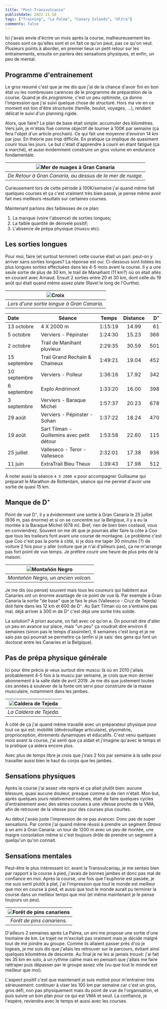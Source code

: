 ```yaml
---
title: "Post-Transvulcania"
publishdate: 2022-11-10
tags: ["Training", "La Palma", "Canary Islands", "Ultra"]
comments: false
---
```


Ici j'avais envie d'écrire un mois après la course, malheureusement les choses sont ce qu'elles sont et on fait ce qu'on peut, pas ce qu'on veut.
Plusieurs points à aborder, en premier lieux un petit retour sur les entrainements, ensuite on parlera des sensations physiques, et enfin, un peu de mental.

## Programme d'entrainement

Le gros resumé c'est que je me dis que j'ai de la chance d'avoir fini en bon état vu les nombreuses carences de le programme de préparation de la course. Quand je dis _programme_, c'est un peu optimiste, ça donne l'impression que j'ai suivi quelque chose de structuré. Hors ma vie en ce moment est loin d'être structurée (famille, boulot, voyages, ...), rendant délicat le suivi d'un planning rigide.

Alors, que faire? Le plan de base était simple: accumuler des kilomètres. Vers juin, je m'étais fixé comme objectif de tourner à 100K par semaine (ça fera l'objet d'un article prochain). Ce qui fait une moyenne d'environ 14 km par jour. En théorie pas trop difficile. En pratique ça implique de quasiment courir tous les jours. Le but c'était d'apprendre à courir en étant fatigué (ça a marché), et aussi évidemment construire un gros volume en endurance fondamentale.

| ![Mer de nuages à Gran Canaria](./images/1-cloudsIMG_7412.JPG) |
|:--:|
| _De Retour à Gran Canaria, au dessus de la mer de nuage._|

Curieusement lors de cette période à 100K/semaine j'ai quand même fait quelques courses et ça c'est vraiment très bien passé, je pense même avoir fait mes meilleurs résultats sur certaines courses. 

Maintenant parlons des faiblesses de ce plan:
1. La manque (voire l'absence) de sorties longues;
2. La faible quantité de dénivelé positif;
3. L'absence de prépa physique (muscu etc).

## Les sorties longues

Pour moi, faire (et surtout terminer) cette course était un pari: peut-on y arriver sans sorties longues? La réponse est oui. 
Ci-dessous sont listées les plus longues sorties effectuées dans les 4-5 mois avant la course. Il y a une seule sortie de plus de 30 km, le trail de Manaihant (11 km?) où on était allés en courant avec Arnaud. Ensuit 2 sorties entre 20 et 30 km, dont celle du 19 août qui était quand même assez plate (Ravel le long de l'Ourthe).

| ![Croix](./images/2-crossIMG_7431.JPG) |
|:--:|
| _Lors d'une sortie longue à Gran Canaria._|

| Date           |   Séance         | Temps         | Distance       | D⁺ |
|:-------------|--------------|--------------|:--------------:|--------------:|
|13 octobre		|4 X 2000 m | 	1:15:19 |	14.99  |	61 |
|5 octobre 		|Verviers - Pépinster| 	1:24:30 |	15.23  |	366  |
|2 octobre  	|Trail de Manihant pluvieux  |	2:29:35  |	30.59  |	501  |	
|15 septembre	|Trail Grand Rechain & Chaineux | 	1:49:21 |	19.04  |	452  |	
|10 septembre 	|Verviers - Polleur |	1:36:16 |	17.92  |	342 |	
|6 septembre 	|Explo Andrimont |	1:33:20 |	16.00 |	398  |
|3 septembre 	|Verviers - Baraque Michel| 	1:57:37 |	20.23  |	678  |	
|29 août		|Verviers - Pépinster - Sohan |	1:37:22 |	18.24  |	470  |
|19 août		|Sart Tilman - Guillemins avec petit détour |	1:53:58  |	22.60  |	115  |	
|25 juillet		|Valleseco - Teror - Valleseco |	2:32:01  |	17.38  |	936  |
|11 juin		|ExtraTrail Bleu Theux 	| 1:39:43 |	17.98 |	512 |

À noter aussi la séance `4 X 2000 m` pour accompagner Guillaume qui préparait le Marathon de Rotterdam, séance qui me permet d'avoir une sortie de quasi 15 km. 

## Manque de D⁺

Point de vue D⁺, il y a évidemment une sortie à Gran Canaria le 25 juillet (936 m, pas énorme) et si on se concentre sur la Belgique, il y a eu la montée à la Baraque Michel (678 m). Bref, rien de bien bien costaud, vous en conviendrez. Souvent on me dit que je pourrais aller faire la côte à Coo que tous les traileurs font avant une course de montagne. Le problème c'est que Coo c'est pas la porte à côté, si je dois me taper 30 minutes (?) de voiture 2 fois pour y aller (voiture que je n'ai d'ailleurs pas), ça ne m'arrange pas fort point de vue temps. Je préfère courir une heure de plus près de la maison. 

| ![Montañón Negro](./images/3-volcanoIMG_7422.JPG) |
|:--:|
| _Montañón Negro, un ancien volcan._|

Je me dis (ou pense) souvent mais tous les coureurs qui habitent aux Canaries ont un énorme avantage de ce point de vue là. Par exemple à Gran Canaria la sortie "de base" que je fais le plus (Valleseco - Cruz de Tejeda) doit faire dans les 12 km et 600 de D⁺. Au Sart Tilman où on s'entraine pas mal, déjà arriver à 300 m de D⁺ c'est déjà une sortie très solide.

La solution? A priori aucune, on fait avec ce qu'on a. On pourrait dire d'aller un peu en avance sur place, mais "un peu" ça voudrait dire environ 6 semaines (sinon pas le temps d'assimiler), 6 semaines c'est long et je ne sais pas qui pourrait se permettre ça (enfin si je sais: des gens qui font un doctorat entre les Canaries et la Belgique). 

## Pas de prépa physique générale

Ici pour être précis je veux surtout dire muscu: là où en 2010 j'allais probablement 4-5 fois à la muscu par semaine, je crois que mon dernier abonnement à la salle date de avril 2019. Je me dis que justement toutes ces années à soulever de la fonte ont servi pour construire de la masse musculaire, notamment dans les jambes.

| ![Caldera de Tejeda](./images/4-CalderaIMG_7405.JPG) |
|:--:|
| _La Caldera de Tejeda._|

À côté de ça j'ai quand même travaillé avec un préparateur physique pour tout ce qui est: mobilité (dévérouillage articulaire), plyométrie, proprioception, étirements dynamiques et éducatifs. C'est venu quelques mois avant la course, j'ai senti que ça aidait et j'imagine qu'avec le temps et la pratique ça aidera encore plus. 

Avec plus de temps libre je crois que j'irais 2 fois par semaine à la salle pour travailler aussi bien le haut du corps que les jambes. 

## Sensations physiques

Après la course j'ai assez vite repris et ça allait plutôt bien: aucune blessure, quasi aucune douleur, presque comme si de rien n'était. Mon but, après quelques jours relativement calmes, était de faire quelques cycles d'entrainement avec des séries courues à une vitesse proche de la VMA, afin de retrouver de la vitesse pour des courses plus courtes. 

Au début j'avais juste l'impression de ne pas avancer. Donc pas de super sensations. Par contre j'ai quand même réussi à prendre un segment _Strava_ à un ami à Gran Canaria: un tour de 1200 m avec un peu de montée, une maigre consolation même si c'est toujours drôle de prendre un segment à quelqu'un qu'on connait.

## Sensations mentales

Peut-être le plus intéressant ici: avant la Transvulcaniaµ, je me sentais bien par rapport à la course à pied, j'avais de bonnes jambes et donc pas mal de confiance en moi. Après la course, une fois que l'euphorie est passée, je me suis senti plutôt à plat, j'ai l'impression que tout le monde est meilleur que moi en course à pied, et aussi que tout le monde aurait pu terminer la course dans un meilleur temps que moi (et même maintenant je le pense toujours un peu).

| ![Forêt de pins canariens](./images/6-IMG_8112.JPG) |
|:--:|
| _Forêt de pins canariens._|

D'ailleurs 2 semaines après La Palma, un ami me propose une sortie d'une trentaine de km. Le trajet ne m'excitait pas vraiment mais je décide malgré tout de me joindre au groupe. Comme ils allaient passer près d'où je logeais, je me suis dis que j'allais les retrouver sur le parcours, évitant ainsi quelques kilomètres de descente. Au final je ne les ai jamais trouvé: j'ai fait les 35 km en solo, à un rythme calme mais en pensant que j'allais me faire rattraper puis dépasser par le groupe assez vite (vu que tout le monde est meilleur que moi).

L'aspect positif c'est que maintenant je suis motivé pour m'entrainer très sérieusement: continuer à viser les 100 km par semaine car c'est un gros, gros défi, non pas physiquement mais du point de vue de l'organisation, et puis suivre un bon plan pour ce qui est VMA et seuil. La confiance, je l'espère, reviendra avec le temps et aussi avec les courses. 




